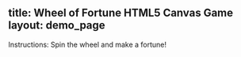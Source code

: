 title: Wheel of Fortune HTML5 Canvas Game
layout: demo_page
---

Instructions: Spin the wheel and make a fortune!

<!-- {% iframe /downloads/code/sandbox/Wheel_of_Fortune.html %} -->

<!-- {% include_code Konva Wheel of Fortune sandbox/Wheel_of_Fortune.html %} -->